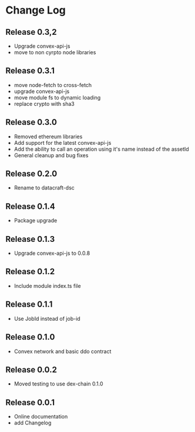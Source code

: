 # Change Log

## Release 0.3,2
+   Upgrade convex-api-js
+   move to non cyrpto node libraries

## Release 0.3.1
+   move node-fetch to cross-fetch
+   upgrade convex-api-js
+   move module fs to dynamic loading
+   replace crypto with sha3

## Release 0.3.0
+   Removed ethereum libraries
+   Add support for the latest convex-api-js
+   Add the ability to call an operation using it's name instead of the assetId
+   General cleanup and bug fixes

## Release 0.2.0
+   Rename to datacraft-dsc

## Release 0.1.4
+   Package upgrade

## Release 0.1.3
+   Upgrade convex-api-js to 0.0.8

## Release 0.1.2
+   Include module index.ts file

## Release 0.1.1
+   Use JobId instead of job-id

## Release 0.1.0
+   Convex network and basic ddo contract

## Release 0.0.2
+   Moved testing to use dex-chain 0.1.0

## Release 0.0.1
+   Online documentation
+   add Changelog

